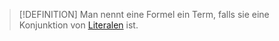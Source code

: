 >[!DEFINITION] Man nennt eine Formel ein Term, falls sie eine Konjunktion von [Literalen](Literal.md) ist.